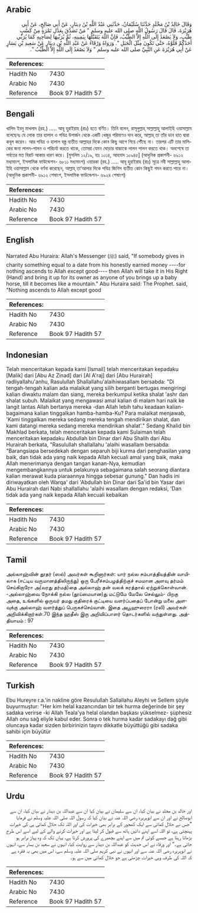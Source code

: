 ## Arabic


<div dir="rtl" lang="ar" style={{fontSize:'larger',backgroundColor:'#f8f9fa',padding:20}}>
وَقَالَ خَالِدُ بْنُ مَخْلَدٍ حَدَّثَنَا سُلَيْمَانُ، حَدَّثَنِي عَبْدُ اللَّهِ بْنُ دِينَارٍ، عَنْ أَبِي صَالِحٍ، عَنْ أَبِي هُرَيْرَةَ، قَالَ قَالَ رَسُولُ اللَّهِ صلى الله عليه وسلم ‏"‏ مَنْ تَصَدَّقَ بِعَدْلِ تَمْرَةٍ مِنْ كَسْبٍ طَيِّبٍ، وَلاَ يَصْعَدُ إِلَى اللَّهِ إِلاَّ الطَّيِّبُ، فَإِنَّ اللَّهَ يَتَقَبَّلُهَا بِيَمِينِهِ، ثُمَّ يُرَبِّيهَا لِصَاحِبِهِ كَمَا يُرَبِّي أَحَدُكُمْ فَلُوَّهُ، حَتَّى تَكُونَ مِثْلَ الْجَبَلِ ‏"‏‏.‏ وَرَوَاهُ وَرْقَاءُ عَنْ عَبْدِ اللَّهِ بْنِ دِينَارٍ عَنْ سَعِيدِ بْنِ يَسَارٍ عَنْ أَبِي هُرَيْرَةَ عَنِ النَّبِيِّ صلى الله عليه وسلم ‏"‏ وَلاَ يَصْعَدُ إِلَى اللَّهِ إِلاَّ الطَّيِّبُ ‏"‏‏.‏
</div>
<div style={{backgroundColor:'#f8f9fa',padding:20, marginBottom: 10}}><table> <thead> <tr> <th>References:</th> <th></th> </tr> </thead> <tbody><tr><td>Hadith No</td><td>7430</td></tr><tr><td>Arabic No</td><td>7430</td></tr><tr><td>Reference</td><td>Book 97 Hadith 57</td></tr></tbody></table></div>

## Bengali


<div dir="ltr" lang="bn" style={{fontSize:'larger',backgroundColor:'#f8f9fa',padding:20}}>
খালিদ ইবনু মাখলাদ (রহ.) ..... আবূ হুরাইরাহ (রাঃ) হতে বর্ণিত। তিনি বলেন, রাসূলুল্লাহ্ সাল্লাল্লাহু আলাইহি ওয়াসাল্লাম বলেছেনঃ যে লোক তার হালাল ও পবিত্র উপার্জন থেকে একটি খেজুর পরিমাণও দান করে, আল্লাহ্ তা তাঁর ডান হাত দ্বারা কবূল করেন। আর পবিত্র ও হালাল বস্ত্ত ব্যতীত আল্লাহর দিকে কোন কিছু আগে গিয়ে পৌঁছে না। তারপর এটি তার মালিকের জন্য লালন-পালন ও পরিচর্যা করতে থাকে, তোমরা যেমন ঘোড়ার বাচ্চাকে লালন পালন করতে থাক। অবশেষে তা পর্বতের মত বিরাট আকার ধারণ করে। [মুসলিম ১২/১৯, হাঃ ১০১৪, আহমাদ ১০৯৪৫] (আধুনিক প্রকাশনী- ৬৯১২ মধ্যমাংশ, ইসলামিক ফাউন্ডেশন- ৬৮১১ মধ্যমাংশ) ওয়ারকা (রহ.) ..... আবূ হুরাইরাহ (রাঃ) সূত্রে নবী সাল্লাল্লাহু আলাইহি ওয়াসাল্লাম থেকে বর্ণনা করেছেন, আল্লাহ্ তা‘আলার দিকে পবিত্র জিনিস ব্যতীত কোন কিছুই গমন করতে পারে না। (আধুনিক প্রকাশনী- ৬৯১২ শেষাংশ, ইসলামিক ফাউন্ডেশন- ৬৯২৪ শেষাংশ)
</div>
<div style={{backgroundColor:'#f8f9fa',padding:20, marginBottom: 10}}><table> <thead> <tr> <th>References:</th> <th></th> </tr> </thead> <tbody><tr><td>Hadith No</td><td>7430</td></tr><tr><td>Arabic No</td><td>7430</td></tr><tr><td>Reference</td><td>Book 97 Hadith 57</td></tr></tbody></table></div>

## English


<div dir="ltr" lang="en" style={{fontSize:'larger',backgroundColor:'#f8f9fa',padding:20}}>
Narrated Abu Huraira: Allah's Messenger (ﷺ) said, "If somebody gives in charity something equal to a date from his honestly earned money ----for nothing ascends to Allah except good---- then Allah will take it in His Right (Hand) and bring it up for its owner as anyone of you brings up a baby horse, till it becomes like a mountain." Abu Huraira said: The Prophet. said, "Nothing ascends to Allah except good
</div>
<div style={{backgroundColor:'#f8f9fa',padding:20, marginBottom: 10}}><table> <thead> <tr> <th>References:</th> <th></th> </tr> </thead> <tbody><tr><td>Hadith No</td><td>7430</td></tr><tr><td>Arabic No</td><td>7430</td></tr><tr><td>Reference</td><td>Book 97 Hadith 57</td></tr></tbody></table></div>

## Indonesian


<div dir="ltr" lang="id" style={{fontSize:'larger',backgroundColor:'#f8f9fa',padding:20}}>
Telah menceritakan kepada kami [Ismail] telah menceritakan kepadaku [Malik] dari [Abu Az Zinad] dari [Al A'raj] dari [Abu Hurairah] radliyallahu'anhu, Rasulullah Shallallahu'alaihiwasallam bersabda: "Di tengah-tengah kalian ada malaikat yang silih berganti bertugas mengiringi kalian diwaktu malam dan siang, mereka berkumpul ketika shalat 'ashr dan shalat subuh. Malaikat yang mengawasi amal kalian di malam hari naik ke langit lantas Allah bertanya mereka -dan Allah lebih tahu keadaan kalian- bagaimana kalian tinggalkan hamba-hamba-Ku? Para malaikat menjawab, 'Kami tinggalkan mereka sedang mereka tengah mendirikan shalat, dan kami datangi mereka sedang mereka mendirikan shalat'." Sedang Khalid bin Makhlad berkata, telah menceritakan kepada kami Sulaiman telah menceritakan kepadaku Abdullah bin Dinar dari Abu Shalih dari Abu Hurairah berkata, "Rasulullah shallallahu 'alaihi wasallam bersabda: "Barangsiapa bersedekah dengan separuh biji kurma dari penghasilan yang baik, dan tidak ada yang naik kepada Allah kecuali amal yang baik, maka Allah menerimanya dengan tangan kanan-Nya, kemudian mengembangkannya untuk pelakunya sebagaimana salah seorang diantara kalian merawat kuda piaraannya hingga sebesar gunung." Dan hadis ini diriwayatkan oleh Warqa' dari 'Abdullah bin Dinar dari Sa'id bin Yasar dari Abu Hurairah dari Nabi shallallahu 'alaihi wasallam dengan redaksi, 'Dan tidak ada yang naik kepada Allah kecuali kebaikan
</div>
<div style={{backgroundColor:'#f8f9fa',padding:20, marginBottom: 10}}><table> <thead> <tr> <th>References:</th> <th></th> </tr> </thead> <tbody><tr><td>Hadith No</td><td>7430</td></tr><tr><td>Arabic No</td><td>7430</td></tr><tr><td>Reference</td><td>Book 97 Hadith 57</td></tr></tbody></table></div>

## Tamil


<div dir="ltr" lang="ta" style={{fontSize:'larger',backgroundColor:'#f8f9fa',padding:20}}>
அல்லாஹ்வின் தூதர் (ஸல்) அவர்கள் கூறினார்கள்: யார் நல்ல சம்பாத்தியத்தின் வாயிலாக (ஈட்டிய வருமானத்திலிருந்து) ஒரு பேரீச்சம்பழத்திற்குச் சமமான அளவு தர்மம் செய்கிறாரோ அ(வரது தர்மத்)தை அல்லாஹ் தன் வலக் கரத்தால் ஏற்றுக்கொள்வான். -அல்லாஹ்வை நோக்கி நல்ல (தூய்மையான)து மட்டுமே மேலே செல்லும்- பிறகு அதை, உங்களில் ஒருவர் தமது குதிரைக் குட்டியை வளர்ப்பதைப் போன்று மலை அளவுக்கு அல்லாஹ் வளர்த்துப் பெருகச்செய்வான். இதை அபூஹுரைரா (ரலி) அவர்கள் அறிவிக்கிறார்கள்.70 இந்த ஹதீஸ் இரு அறிவிப்பாளர் தொடர்களில் வந்துள்ளது. அத்தியாயம் : 97
</div>
<div style={{backgroundColor:'#f8f9fa',padding:20, marginBottom: 10}}><table> <thead> <tr> <th>References:</th> <th></th> </tr> </thead> <tbody><tr><td>Hadith No</td><td>7430</td></tr><tr><td>Arabic No</td><td>7430</td></tr><tr><td>Reference</td><td>Book 97 Hadith 57</td></tr></tbody></table></div>

## Turkish


<div dir="ltr" lang="tr" style={{fontSize:'larger',backgroundColor:'#f8f9fa',padding:20}}>
Ebu Hureyre r.a.'in nakline göre Resulullah Sallallahu Aleyhi ve Sellem şöyle buyurmuştur: "Her kim helal kazancından bir tek hurma değerinde bir şey sadaka verirse -ki Allah Teala'ya helal olandan başkası yükselmez- şüphesiz Allah onu sağ eliyle kabul eder. Sonra o tek hurma kadar sadakayı dağ gibi oluncaya kadar sizden birbirinizin tayını dikkatle büyüttüğü gibi sadaka sahibi için büyütür
</div>
<div style={{backgroundColor:'#f8f9fa',padding:20, marginBottom: 10}}><table> <thead> <tr> <th>References:</th> <th></th> </tr> </thead> <tbody><tr><td>Hadith No</td><td>7430</td></tr><tr><td>Arabic No</td><td>7430</td></tr><tr><td>Reference</td><td>Book 97 Hadith 57</td></tr></tbody></table></div>

## Urdu


<div dir="rtl" lang="ur" style={{fontSize:'larger',backgroundColor:'#f8f9fa',padding:20}}>
اور خالد بن مخلد نے بیان کیا، ان سے سلیمان نے بیان کیا ان سے عبداللہ بن دینار نے بیان کیا، ان سے ابوصالح نے اور ان سے ابوہریرہ رضی اللہ عنہ نے بیان کیا کہ رسول اللہ صلی اللہ علیہ وسلم نے فرمایا ”جس نے حلال کمائی سے ایک کھجور کے برابر بھی خیرات کی اور اللہ تک حلال کمائی ہی کی خیرات پہنچتی ہے، تو اللہ اسے اپنے دائیں ہاتھ سے قبول کر لیتا ہے اور خیرات کرنے والے کے لیے اسے اس طرح بڑھاتا رہتا ہے جیسے کوئی تم میں سے اپنے بچھیرے کی پرورش کرتا ہے، یہاں تک کہ وہ پہاڑ برابر ہو جاتی ہے۔“ اور ورقاء نے اس حدیث کو عبداللہ بن دینار سے روایت کیا، انہوں نے سعید بن یسار سے، انہوں نے ابوہریرہ رضی اللہ عنہ سے اور انہوں نے نبی کریم صلی اللہ علیہ وسلم سے، اس میں بھی یہ فقرہ ہے کہ اللہ کی طرف وہی خیرات چڑھتی ہے جو حلال کمائی میں سے ہو۔
</div>
<div style={{backgroundColor:'#f8f9fa',padding:20, marginBottom: 10}}><table> <thead> <tr> <th>References:</th> <th></th> </tr> </thead> <tbody><tr><td>Hadith No</td><td>7430</td></tr><tr><td>Arabic No</td><td>7430</td></tr><tr><td>Reference</td><td>Book 97 Hadith 57</td></tr></tbody></table></div>